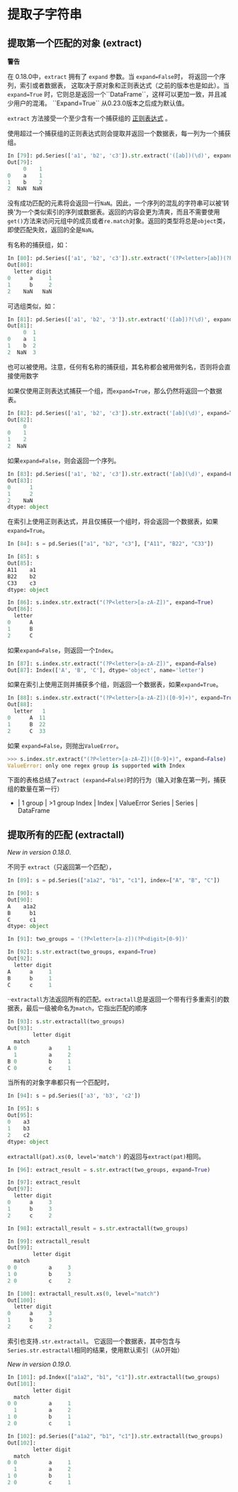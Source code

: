 # 提取子字符串

## 提取第一个匹配的对象  (extract)

<div class="warning-warp">
<b>警告</b>
<p>
在 0.18.0中，<code>extract</code> 拥有了 <code>expand</code> 参数。当 <code>expand=False</code>时， 将返回一个序列，索引或者数据表， 这取决于原对象和正则表达式（之前的版本也是如此）。当 <code>expand=True</code> 时，它则总是返回一个``DataFrame``，这样可以更加一致，并且减少用户的混淆。 ``Expand=True`` 从0.23.0版本之后成为默认值。
</p>
</div>

``extract`` 方法接受一个至少含有一个捕获组的 [正则表达式](https://docs.python.org/3/library/re.html) 。

使用超过一个捕获组的正则表达式则会提取并返回一个数据表，每一列为一个捕获组。

```python
In [79]: pd.Series(['a1', 'b2', 'c3']).str.extract('([ab])(\d)', expand=False)
Out[79]: 
     0    1
0    a    1
1    b    2
2  NaN  NaN
```

没有成功匹配的元素将会返回一行``NaN``。因此，一个序列的混乱的字符串可以被‘转换’为一个类似索引的序列或数据表。返回的内容会更为清爽，而且不需要使用``get()``方法来访问元组中的成员或者``re.match``对象。返回的类型将总是``object``类，即使匹配失败，返回的全是``NaN``。

有名称的捕获组，如：

```python
In [80]: pd.Series(['a1', 'b2', 'c3']).str.extract('(?P<letter>[ab])(?P<digit>\d)', expand=False)
Out[80]: 
  letter digit
0      a     1
1      b     2
2    NaN   NaN
```

可选组类似，如：

```python
In [81]: pd.Series(['a1', 'b2', '3']).str.extract('([ab])?(\d)', expand=False)
Out[81]: 
     0  1
0    a  1
1    b  2
2  NaN  3
```

也可以被使用。注意，任何有名称的捕获组，其名称都会被用做列名，否则将会直接使用数字

如果仅使用正则表达式捕获一个组，而``expand=True``，那么仍然将返回一个数据表。

```python
In [82]: pd.Series(['a1', 'b2', 'c3']).str.extract('[ab](\d)', expand=True)
Out[82]: 
     0
0    1
1    2
2  NaN
```

如果``expand=False``，则会返回一个序列。

```python
In [83]: pd.Series(['a1', 'b2', 'c3']).str.extract('[ab](\d)', expand=False)
Out[83]: 
0      1
1      2
2    NaN
dtype: object
```

在索引上使用正则表达式，并且仅捕获一个组时，将会返回一个数据表，如果``expand=True``。

```python
In [84]: s = pd.Series(["a1", "b2", "c3"], ["A11", "B22", "C33"])

In [85]: s
Out[85]: 
A11    a1
B22    b2
C33    c3
dtype: object

In [86]: s.index.str.extract("(?P<letter>[a-zA-Z])", expand=True)
Out[86]: 
  letter
0      A
1      B
2      C
```

如果``expand=False``，则返回一个``Index``。

```python
In [87]: s.index.str.extract("(?P<letter>[a-zA-Z])", expand=False)
Out[87]: Index(['A', 'B', 'C'], dtype='object', name='letter')
```

如果在索引上使用正则并捕获多个组，则返回一个数据表，如果``expand=True``。

```python
In [88]: s.index.str.extract("(?P<letter>[a-zA-Z])([0-9]+)", expand=True)
Out[88]: 
  letter   1
0      A  11
1      B  22
2      C  33
```

 如果 ``expand=False``，则抛出``ValueError``。

```python
>>> s.index.str.extract("(?P<letter>[a-zA-Z])([0-9]+)", expand=False)
ValueError: only one regex group is supported with Index
```

下面的表格总结了``extract (expand=False)``时的行为（输入对象在第一列，捕获组的数量在第一行）

- | 1 group | >1 group
Index | Index | ValueError
Series | Series | DataFrame

## 提取所有的匹配 (extractall)

*New in version 0.18.0*.

不同于 ``extract``（只返回第一个匹配），

```python
In [89]: s = pd.Series(["a1a2", "b1", "c1"], index=["A", "B", "C"])

In [90]: s
Out[90]: 
A    a1a2
B      b1
C      c1
dtype: object

In [91]: two_groups = '(?P<letter>[a-z])(?P<digit>[0-9])'

In [92]: s.str.extract(two_groups, expand=True)
Out[92]: 
  letter digit
A      a     1
B      b     1
C      c     1
```

··``extractall``方法返回所有的匹配。``extractall``总是返回一个带有行多重索引的数据表，最后一级被命名为``match``，它指出匹配的顺序

```python
In [93]: s.str.extractall(two_groups)
Out[93]: 
        letter digit
  match             
A 0          a     1
  1          a     2
B 0          b     1
C 0          c     1
```

当所有的对象字串都只有一个匹配时，

```python
In [94]: s = pd.Series(['a3', 'b3', 'c2'])

In [95]: s
Out[95]: 
0    a3
1    b3
2    c2
dtype: object
```

``extractall(pat).xs(0, level='match')`` 的返回与``extract(pat)``相同。

```python
In [96]: extract_result = s.str.extract(two_groups, expand=True)

In [97]: extract_result
Out[97]: 
  letter digit
0      a     3
1      b     3
2      c     2

In [98]: extractall_result = s.str.extractall(two_groups)

In [99]: extractall_result
Out[99]: 
        letter digit
  match             
0 0          a     3
1 0          b     3
2 0          c     2

In [100]: extractall_result.xs(0, level="match")
Out[100]: 
  letter digit
0      a     3
1      b     3
2      c     2
```

索引也支持``.str.extractall``。 它返回一个数据表，其中包含与``Series.str.estractall``相同的结果，使用默认索引（从0开始）

*New in version 0.19.0*.

```python
In [101]: pd.Index(["a1a2", "b1", "c1"]).str.extractall(two_groups)
Out[101]: 
        letter digit
  match             
0 0          a     1
  1          a     2
1 0          b     1
2 0          c     1

In [102]: pd.Series(["a1a2", "b1", "c1"]).str.extractall(two_groups)
Out[102]: 
        letter digit
  match             
0 0          a     1
  1          a     2
1 0          b     1
2 0          c     1
```
